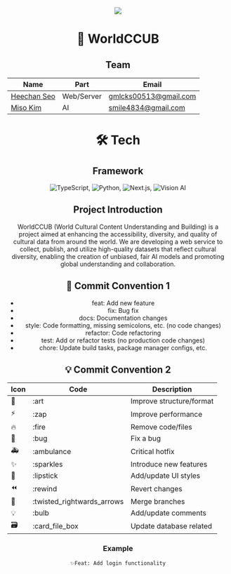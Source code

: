 <div align="center">
<div><img src="https://capsule-render.vercel.app/api?type=waving&color=0:521cf2,100:42c330&height=200&section=header&text=WorldCCUB&fontSize=90" /></div>

# 👋 WorldCCUB

## Team

| Name                                 | Part       | Email                   |
| ------------------------------------ | ---------- | ----------------------- |
| [Heechan Seo](https://github.com/seochan99) | Web/Server | <gmlcks00513@gmail.com> |
| [Miso Kim](https://github.com/MeMe4834)  | AI         | <smile4834@gmail.com>   |

# 🛠️ Tech

## Framework
![TypeScript](https://img.shields.io/badge/TypeScript-007ACC?style=for-the-badge&logo=typescript&logoColor=white), ![Python](https://img.shields.io/badge/Python-3776AB?style=for-the-badge&logo=python&logoColor=white), ![Next.js](https://img.shields.io/badge/Next.js-000000?style=for-the-badge&logo=next.js&logoColor=white), ![Vision AI](https://img.shields.io/badge/VisionAI-4285F4?style=for-the-badge&logo=google&logoColor=white)


## Project Introduction

WorldCCUB (World Cultural Content Understanding and Building) is a project aimed at enhancing the accessibility, diversity, and quality of cultural data from around the world. We are developing a web service to collect, publish, and utilize high-quality datasets that reflect cultural diversity, enabling the creation of unbiased, fair AI models and promoting global understanding and collaboration.

## 🎯 Commit Convention 1

-   feat: Add new feature
-   fix: Bug fix
-   docs: Documentation changes
-   style: Code formatting, missing semicolons, etc. (no code changes)
-   refactor: Code refactoring
-   test: Add or refactor tests (no production code changes)
-   chore: Update build tasks, package manager configs, etc.

## 💡 Commit Convention 2

| Icon | Code                        | Description              |
| ---- | --------------------------- | ------------------------ |
| 🎨   | :art                        | Improve structure/format |
| ⚡️  | :zap                        | Improve performance      |
| 🔥   | :fire                       | Remove code/files        |
| 🐛   | :bug                        | Fix a bug                |
| 🚑   | :ambulance                  | Critical hotfix          |
| ✨   | :sparkles                   | Introduce new features   |
| 💄   | :lipstick                   | Add/update UI styles     |
| ⏪   | :rewind                     | Revert changes           |
| 🔀   | :twisted_rightwards_arrows  | Merge branches           |
| 💡   | :bulb                       | Add/update comments      |
| 🗃   | :card_file_box              | Update database related  |

### Example

`✨Feat: Add login functionality`
